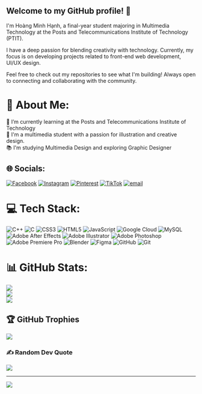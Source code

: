 ## Welcome to my GitHub profile! 👋
I'm Hoàng Minh Hạnh, a final-year student majoring in Multimedia Technology at the Posts and Telecommunications Institute of Technology (PTIT).

I have a deep passion for blending creativity with technology. Currently, my focus is on developing projects related to front-end web development, UI/UX design.

Feel free to check out my repositories to see what I'm building! Always open to connecting and collaborating with the community.

# 💫 About Me:
🌱 I’m currently learning at the Posts and Telecommunications Institute of Technology<br>🎨 I'm a multimedia student with a passion for illustration and creative design.<br>📚 I'm studying Multimedia Design and exploring Graphic Designer


## 🌐 Socials:
[![Facebook](https://img.shields.io/badge/Facebook-%231877F2.svg?logo=Facebook&logoColor=white)](https://facebook.com/https://www.facebook.com/hoang.hanh.752022/) [![Instagram](https://img.shields.io/badge/Instagram-%23E4405F.svg?logo=Instagram&logoColor=white)](https://instagram.com/https://www.instagram.com/hoanghanh_153/) [![Pinterest](https://img.shields.io/badge/Pinterest-%23E60023.svg?logo=Pinterest&logoColor=white)](https://pinterest.com/https://www.pinterest.com/hoangminhhanh15032005/) [![TikTok](https://img.shields.io/badge/TikTok-%23000000.svg?logo=TikTok&logoColor=white)](https://tiktok.com/@https://www.tiktok.com/@hoang..hanh) [![email](https://img.shields.io/badge/Email-D14836?logo=gmail&logoColor=white)](mailto:n23dcpt021@student.ptithcm.edu.vn) 

# 💻 Tech Stack:
![C++](https://img.shields.io/badge/c++-%2300599C.svg?style=for-the-badge&logo=c%2B%2B&logoColor=white) ![C](https://img.shields.io/badge/c-%2300599C.svg?style=for-the-badge&logo=c&logoColor=white) ![CSS3](https://img.shields.io/badge/css3-%231572B6.svg?style=for-the-badge&logo=css3&logoColor=white) ![HTML5](https://img.shields.io/badge/html5-%23E34F26.svg?style=for-the-badge&logo=html5&logoColor=white) ![JavaScript](https://img.shields.io/badge/javascript-%23323330.svg?style=for-the-badge&logo=javascript&logoColor=%23F7DF1E) ![Google Cloud](https://img.shields.io/badge/GoogleCloud-%234285F4.svg?style=for-the-badge&logo=google-cloud&logoColor=white) ![MySQL](https://img.shields.io/badge/mysql-4479A1.svg?style=for-the-badge&logo=mysql&logoColor=white) ![Adobe After Effects](https://img.shields.io/badge/Adobe%20After%20Effects-9999FF.svg?style=for-the-badge&logo=Adobe%20After%20Effects&logoColor=white) ![Adobe Illustrator](https://img.shields.io/badge/adobe%20illustrator-%23FF9A00.svg?style=for-the-badge&logo=adobe%20illustrator&logoColor=white) ![Adobe Photoshop](https://img.shields.io/badge/adobe%20photoshop-%2331A8FF.svg?style=for-the-badge&logo=adobe%20photoshop&logoColor=white) ![Adobe Premiere Pro](https://img.shields.io/badge/Adobe%20Premiere%20Pro-9999FF.svg?style=for-the-badge&logo=Adobe%20Premiere%20Pro&logoColor=white) ![Blender](https://img.shields.io/badge/blender-%23F5792A.svg?style=for-the-badge&logo=blender&logoColor=white) ![Figma](https://img.shields.io/badge/figma-%23F24E1E.svg?style=for-the-badge&logo=figma&logoColor=white) ![GitHub](https://img.shields.io/badge/github-%23121011.svg?style=for-the-badge&logo=github&logoColor=white) ![Git](https://img.shields.io/badge/git-%23F05033.svg?style=for-the-badge&logo=git&logoColor=white)
# 📊 GitHub Stats:
![](https://github-readme-stats.vercel.app/api?username=n23dcpt021-netizen&theme=ambient_gradient&hide_border=false&include_all_commits=false&count_private=false)<br/>
![](https://nirzak-streak-stats.vercel.app/?user=n23dcpt021-netizen&theme=ambient_gradient&hide_border=false)<br/>
![](https://github-readme-stats.vercel.app/api/top-langs/?username=n23dcpt021-netizen&theme=ambient_gradient&hide_border=false&include_all_commits=false&count_private=false&layout=compact)

## 🏆 GitHub Trophies
![](https://github-profile-trophy.vercel.app/?username=n23dcpt021-netizen&theme=radical&no-frame=false&no-bg=true&margin-w=4)

### ✍️ Random Dev Quote
![](https://quotes-github-readme.vercel.app/api?type=horizontal&theme=radical)

---
[![](https://visitcount.itsvg.in/api?id=n23dcpt021-netizen&icon=0&color=0)](https://visitcount.itsvg.in)

<!-- Proudly created with GPRM ( https://gprm.itsvg.in ) -->
